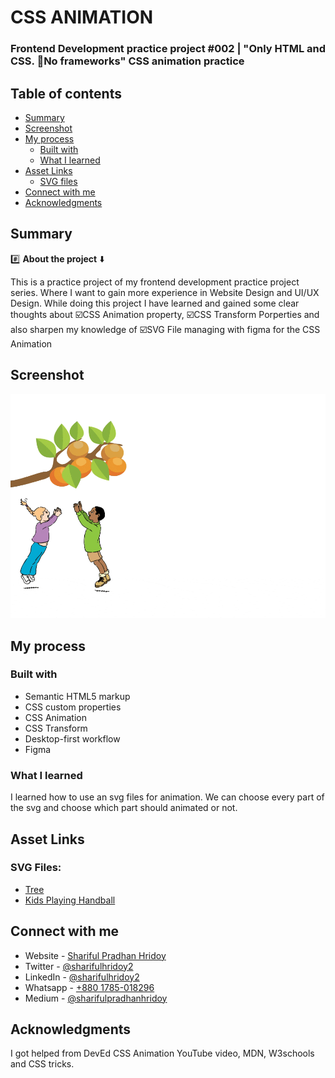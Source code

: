 # CSS ANIMATION
### Frontend Development practice project #002 | "Only HTML and CSS. :no_entry_sign:No frameworks" CSS animation practice

## Table of contents
- [Summary](#summary)
- [Screenshot](#screenshot)
- [My process](#my-process)
  - [Built with](#built-with)
  - [What I learned](#what-i-learned)
- [Asset Links](#asset-links)
  - [SVG files](#svg-files)
- [Connect with me](#connect-with-me)
- [Acknowledgments](#acknowledgments)




## Summary

:hash: **About the project** :arrow_down:

This is a practice project of my frontend development practice project series. Where I want to gain more experience in Website Design and UI/UX Design. While doing this project I have learned and gained some clear thoughts about :ballot_box_with_check:CSS Animation property, :ballot_box_with_check:CSS Transform Porperties and also sharpen my knowledge of :ballot_box_with_check:SVG File managing with figma for the CSS Animation

## Screenshot
![](./screenshot.gif)

## My process

### Built with

- Semantic HTML5 markup
- CSS custom properties
- CSS Animation
- CSS Transform
- Desktop-first workflow
- Figma

### What I learned

I learned how to use an svg files for animation. We can choose every part of the svg and choose which part should animated or not. 

## Asset Links

### SVG Files: 
- <a href="https://freesvg.org/download/183710">Tree</a>
- <a href="https://freesvg.org/vector-graphics-of-kids-playing-handball">Kids Playing Handball </a>

## Connect with me

- Website - [Shariful Pradhan Hridoy](https://shariful-pradhan-hridoy.netlify.com/)
- Twitter - [@sharifulhridoy2](https://twitter.com/SharifulHridoy2)
- LinkedIn - [@sharifulhridoy2](https://www.linkedin.com/in/sharifulhridoy2/)
- Whatsapp - [+880 1785-018296](https://wa.me/8801785018296)
- Medium - [@sharifulpradhanhridoy](https://sharifulpradhanhridoy.medium.com/)

## Acknowledgments
I got helped from DevEd CSS Animation YouTube video, MDN, W3schools and CSS tricks.